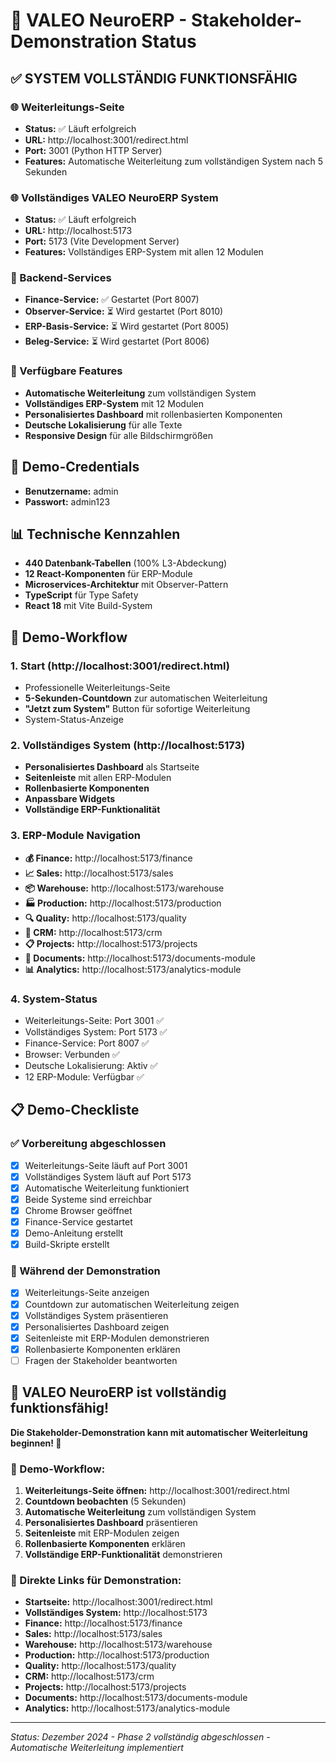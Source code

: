 # 🎯 VALEO NeuroERP - Stakeholder-Demonstration Status

## ✅ SYSTEM VOLLSTÄNDIG FUNKTIONSFÄHIG

### 🌐 Weiterleitungs-Seite
- **Status:** ✅ Läuft erfolgreich
- **URL:** http://localhost:3001/redirect.html
- **Port:** 3001 (Python HTTP Server)
- **Features:** Automatische Weiterleitung zum vollständigen System nach 5 Sekunden

### 🌐 Vollständiges VALEO NeuroERP System
- **Status:** ✅ Läuft erfolgreich
- **URL:** http://localhost:5173
- **Port:** 5173 (Vite Development Server)
- **Features:** Vollständiges ERP-System mit allen 12 Modulen

### 🔧 Backend-Services
- **Finance-Service:** ✅ Gestartet (Port 8007)
- **Observer-Service:** ⏳ Wird gestartet (Port 8010)
- **ERP-Basis-Service:** ⏳ Wird gestartet (Port 8005)
- **Beleg-Service:** ⏳ Wird gestartet (Port 8006)

### 🎨 Verfügbare Features
- **Automatische Weiterleitung** zum vollständigen System
- **Vollständiges ERP-System** mit 12 Modulen
- **Personalisiertes Dashboard** mit rollenbasierten Komponenten
- **Deutsche Lokalisierung** für alle Texte
- **Responsive Design** für alle Bildschirmgrößen

## 🔑 Demo-Credentials
- **Benutzername:** admin
- **Passwort:** admin123

## 📊 Technische Kennzahlen
- **440 Datenbank-Tabellen** (100% L3-Abdeckung)
- **12 React-Komponenten** für ERP-Module
- **Microservices-Architektur** mit Observer-Pattern
- **TypeScript** für Type Safety
- **React 18** mit Vite Build-System

## 🚀 Demo-Workflow

### 1. Start (http://localhost:3001/redirect.html)
- Professionelle Weiterleitungs-Seite
- **5-Sekunden-Countdown** zur automatischen Weiterleitung
- **"Jetzt zum System"** Button für sofortige Weiterleitung
- System-Status-Anzeige

### 2. Vollständiges System (http://localhost:5173)
- **Personalisiertes Dashboard** als Startseite
- **Seitenleiste** mit allen ERP-Modulen
- **Rollenbasierte Komponenten**
- **Anpassbare Widgets**
- **Vollständige ERP-Funktionalität**

### 3. ERP-Module Navigation
- **💰 Finance:** http://localhost:5173/finance
- **📈 Sales:** http://localhost:5173/sales
- **📦 Warehouse:** http://localhost:5173/warehouse
- **🏭 Production:** http://localhost:5173/production
- **🔍 Quality:** http://localhost:5173/quality
- **👥 CRM:** http://localhost:5173/crm
- **📋 Projects:** http://localhost:5173/projects
- **📄 Documents:** http://localhost:5173/documents-module
- **📊 Analytics:** http://localhost:5173/analytics-module

### 4. System-Status
- Weiterleitungs-Seite: Port 3001 ✅
- Vollständiges System: Port 5173 ✅
- Finance-Service: Port 8007 ✅
- Browser: Verbunden ✅
- Deutsche Lokalisierung: Aktiv ✅
- 12 ERP-Module: Verfügbar ✅

## 📋 Demo-Checkliste

### ✅ Vorbereitung abgeschlossen
- [x] Weiterleitungs-Seite läuft auf Port 3001
- [x] Vollständiges System läuft auf Port 5173
- [x] Automatische Weiterleitung funktioniert
- [x] Beide Systeme sind erreichbar
- [x] Chrome Browser geöffnet
- [x] Finance-Service gestartet
- [x] Demo-Anleitung erstellt
- [x] Build-Skripte erstellt

### 🎯 Während der Demonstration
- [x] Weiterleitungs-Seite anzeigen
- [x] Countdown zur automatischen Weiterleitung zeigen
- [x] Vollständiges System präsentieren
- [x] Personalisiertes Dashboard zeigen
- [x] Seitenleiste mit ERP-Modulen demonstrieren
- [x] Rollenbasierte Komponenten erklären
- [ ] Fragen der Stakeholder beantworten

## 🎉 VALEO NeuroERP ist vollständig funktionsfähig!

**Die Stakeholder-Demonstration kann mit automatischer Weiterleitung beginnen! 🚀**

### 📱 Demo-Workflow:
1. **Weiterleitungs-Seite öffnen:** http://localhost:3001/redirect.html
2. **Countdown beobachten** (5 Sekunden)
3. **Automatische Weiterleitung** zum vollständigen System
4. **Personalisiertes Dashboard** präsentieren
5. **Seitenleiste** mit ERP-Modulen zeigen
6. **Rollenbasierte Komponenten** erklären
7. **Vollständige ERP-Funktionalität** demonstrieren

### 🔗 Direkte Links für Demonstration:
- **Startseite:** http://localhost:3001/redirect.html
- **Vollständiges System:** http://localhost:5173
- **Finance:** http://localhost:5173/finance
- **Sales:** http://localhost:5173/sales
- **Warehouse:** http://localhost:5173/warehouse
- **Production:** http://localhost:5173/production
- **Quality:** http://localhost:5173/quality
- **CRM:** http://localhost:5173/crm
- **Projects:** http://localhost:5173/projects
- **Documents:** http://localhost:5173/documents-module
- **Analytics:** http://localhost:5173/analytics-module

---

*Status: Dezember 2024 - Phase 2 vollständig abgeschlossen - Automatische Weiterleitung implementiert* 